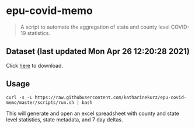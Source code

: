 # epu-covid-memo

> A script to automate the aggregation of state and county level COVID-19 statistics.

<!-- tmpl start -->

## Dataset (last updated Mon Apr 26 12:20:28 2021)

Click [here](https://covid-artifacts.s3.amazonaws.com/records/2021-4-26-122028-covid_artifact.xls) to download.

<!-- tmpl end -->

## Usage

```
curl -s -L https://raw.githubusercontent.com/katharinekurz/epu-covid-memo/master/scripts/run.sh | bash
```

This will generate and open an excel spreadsheet with county and state level statistics, state metadata, and 7 day deltas.